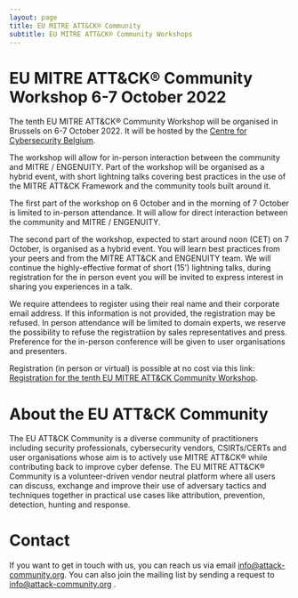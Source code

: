 ```yaml
---
layout: page
title: EU MITRE ATT&CK® Community
subtitle: EU MITRE ATT&CK® Community Workshops
---
```


# EU MITRE ATT&CK® Community Workshop 6-7 October 2022

The tenth EU MITRE ATT&CK® Community Workshop will be organised in Brussels on 6-7 October 2022. It will be hosted by the <a href="https://ccb.belgium.be/en"> Centre for Cybersecurity Belgium</a>. 

The workshop will allow for in-person interaction between the community and MITRE / ENGENUITY. Part of the workshop will be organised as a hybrid event, with short lightning talks covering best practices in the use of the MITRE ATT&CK Framework and the community tools built around it.

The first part of the workshop on 6 October and in the morning of 7 October is limited to in-person attendance. It will allow for direct interaction between the community and MITRE / ENGENUITY. 

The second part of the workshop, expected to start around noon (CET) on 7 October, is organised as a hybrid event. You will learn best practices from your peers and from the MITRE ATT&CK and ENGENUITY team. We will continue the highly-effective format of short (15’) lightning talks, during registration for the in person event you will be invited to express interest in sharing you experiences in a talk. 

We require attendees to register using their real name and their corporate email address. If this information is not provided, the registration may be refused. In person attendance will be limited to domain experts, we reserve the possibility to refuse the registratiion by sales representatives and press. Preference for the in-person conference will be given to user organisations and presenters.

Registration (in person or virtual) is possible at no cost via this link: <a href="https://www.xing.com/events/eu-mitre-att-ck-community-workshop-4153389"> Registration for the tenth 
EU MITRE ATT&CK Community Workshop</a>. 

# About the EU ATT&CK Community

The EU ATT&CK Community is a diverse community of practitioners including security professionals, cybersecurity vendors, CSIRTs/CERTs and user organisations whose aim is to actively use MITRE ATT&CK® while contributing back to improve cyber defense. The EU MITRE ATT&CK® Community is a volunteer-driven vendor neutral platform where all users can discuss, exchange and improve their use of adversary tactics and techniques together in practical use cases like attribution, prevention, detection, hunting and response.

# Contact

If you want to get in touch with us, you can reach us via email info@attack-community.org. You can also join the mailing list by sending a request to info@attack-community.org .


